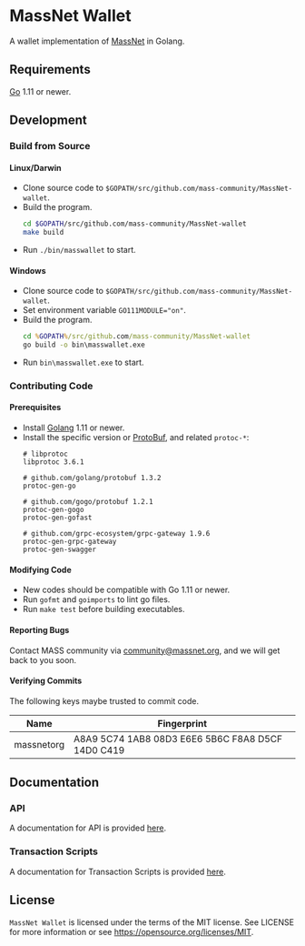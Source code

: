 # MassNet Wallet

  A wallet implementation of [MassNet](http://www.massnet.org/) in Golang.

## Requirements

  [Go](http://golang.org) 1.11 or newer.

## Development

### Build from Source

#### Linux/Darwin

- Clone source code to `$GOPATH/src/github.com/mass-community/MassNet-wallet`.
- Build the program.
  ```bash
  cd $GOPATH/src/github.com/mass-community/MassNet-wallet
  make build
  ```
- Run `./bin/masswallet` to start.

#### Windows

- Clone source code to `$GOPATH/src/github.com/mass-community/MassNet-wallet`.
- Set environment variable `GO111MODULE="on"`.
- Build the program.
  ```bat
  cd %GOPATH%/src/github.com/mass-community/MassNet-wallet
  go build -o bin\masswallet.exe
  ```
- Run `bin\masswallet.exe` to start.

### Contributing Code

#### Prerequisites

- Install [Golang](http://golang.org) 1.11 or newer.
- Install the specific version or [ProtoBuf](https://developers.google.com/protocol-buffers), and related `protoc-*`:
  ```
  # libprotoc
  libprotoc 3.6.1
  
  # github.com/golang/protobuf 1.3.2
  protoc-gen-go
  
  # github.com/gogo/protobuf 1.2.1
  protoc-gen-gogo
  protoc-gen-gofast
  
  # github.com/grpc-ecosystem/grpc-gateway 1.9.6
  protoc-gen-grpc-gateway
  protoc-gen-swagger
  ```

#### Modifying Code

- New codes should be compatible with Go 1.11 or newer.
- Run `gofmt` and `goimports` to lint go files.
- Run `make test` before building executables.

#### Reporting Bugs

Contact MASS community via community@massnet.org, and we will get back to you soon.

#### Verifying Commits

The following keys maybe trusted to commit code.

| Name | Fingerprint |
|------|-------------|
| massnetorg | A8A9 5C74 1AB8 08D3 E6E6  5B6C F8A8 D5CF 14D0 C419 |

## Documentation

### API

A documentation for API is provided [here](docs/API_en.md).

### Transaction Scripts

A documentation for Transaction Scripts is provided [here](docs/script_en.md).

## License

`MassNet Wallet` is licensed under the terms of the MIT license. See LICENSE for more information or see https://opensource.org/licenses/MIT.